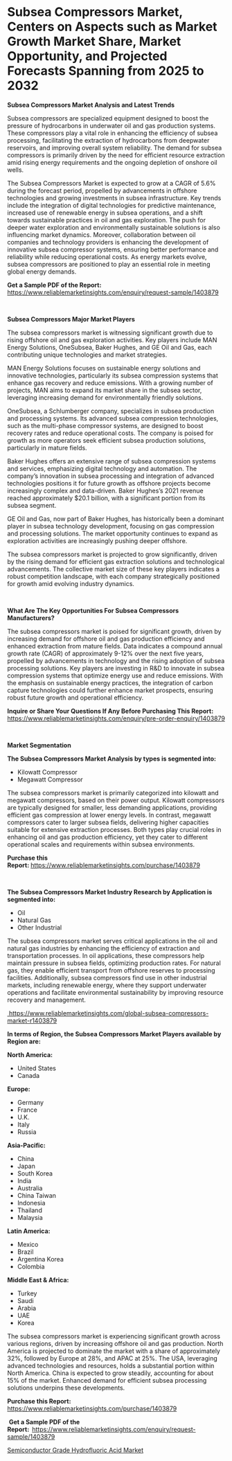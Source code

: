 <p><h1>Subsea Compressors Market, Centers on Aspects such as Market Growth Market Share, Market Opportunity, and Projected Forecasts Spanning from 2025 to 2032</h1></p><p><strong>Subsea Compressors Market Analysis and Latest Trends</strong></p>
<p><p>Subsea compressors are specialized equipment designed to boost the pressure of hydrocarbons in underwater oil and gas production systems. These compressors play a vital role in enhancing the efficiency of subsea processing, facilitating the extraction of hydrocarbons from deepwater reservoirs, and improving overall system reliability. The demand for subsea compressors is primarily driven by the need for efficient resource extraction amid rising energy requirements and the ongoing depletion of onshore oil wells.</p><p>The Subsea Compressors Market is expected to grow at a CAGR of 5.6% during the forecast period, propelled by advancements in offshore technologies and growing investments in subsea infrastructure. Key trends include the integration of digital technologies for predictive maintenance, increased use of renewable energy in subsea operations, and a shift towards sustainable practices in oil and gas exploration. The push for deeper water exploration and environmentally sustainable solutions is also influencing market dynamics. Moreover, collaboration between oil companies and technology providers is enhancing the development of innovative subsea compressor systems, ensuring better performance and reliability while reducing operational costs. As energy markets evolve, subsea compressors are positioned to play an essential role in meeting global energy demands.</p></p>
<p><strong>Get a Sample PDF of the Report:&nbsp;</strong> <a href="https://www.reliablemarketinsights.com/enquiry/request-sample/1403879?utm_campaign=3493&utm_medium=2&utm_source=Github&utm_content=ia&utm_term=28032025&utm_id=subsea-compressors">https://www.reliablemarketinsights.com/enquiry/request-sample/1403879</a></p>
<p>&nbsp;</p>
<p><strong>Subsea Compressors Major Market Players</strong></p>
<p><p>The subsea compressors market is witnessing significant growth due to rising offshore oil and gas exploration activities. Key players include MAN Energy Solutions, OneSubsea, Baker Hughes, and GE Oil and Gas, each contributing unique technologies and market strategies.</p><p>MAN Energy Solutions focuses on sustainable energy solutions and innovative technologies, particularly its subsea compression systems that enhance gas recovery and reduce emissions. With a growing number of projects, MAN aims to expand its market share in the subsea sector, leveraging increasing demand for environmentally friendly solutions.</p><p>OneSubsea, a Schlumberger company, specializes in subsea production and processing systems. Its advanced subsea compression technologies, such as the multi-phase compressor systems, are designed to boost recovery rates and reduce operational costs. The company is poised for growth as more operators seek efficient subsea production solutions, particularly in mature fields.</p><p>Baker Hughes offers an extensive range of subsea compression systems and services, emphasizing digital technology and automation. The company’s innovation in subsea processing and integration of advanced technologies positions it for future growth as offshore projects become increasingly complex and data-driven. Baker Hughes’s 2021 revenue reached approximately $20.1 billion, with a significant portion from its subsea segment.</p><p>GE Oil and Gas, now part of Baker Hughes, has historically been a dominant player in subsea technology development, focusing on gas compression and processing solutions. The market opportunity continues to expand as exploration activities are increasingly pushing deeper offshore.</p><p>The subsea compressors market is projected to grow significantly, driven by the rising demand for efficient gas extraction solutions and technological advancements. The collective market size of these key players indicates a robust competition landscape, with each company strategically positioned for growth amid evolving industry dynamics.</p></p>
<p>&nbsp;</p>
<p><strong>What Are The Key Opportunities For Subsea Compressors Manufacturers?</strong></p>
<p><p>The subsea compressors market is poised for significant growth, driven by increasing demand for offshore oil and gas production efficiency and enhanced extraction from mature fields. Data indicates a compound annual growth rate (CAGR) of approximately 9-12% over the next five years, propelled by advancements in technology and the rising adoption of subsea processing solutions. Key players are investing in R&D to innovate in subsea compression systems that optimize energy use and reduce emissions. With the emphasis on sustainable energy practices, the integration of carbon capture technologies could further enhance market prospects, ensuring robust future growth and operational efficiency.</p></p>
<p><strong>Inquire or Share Your Questions If Any Before Purchasing This Report:</strong> <a href="https://www.reliablemarketinsights.com/enquiry/pre-order-enquiry/1403879?utm_campaign=3493&utm_medium=2&utm_source=Github&utm_content=ia&utm_term=28032025&utm_id=subsea-compressors">https://www.reliablemarketinsights.com/enquiry/pre-order-enquiry/1403879</a></p>
<p>&nbsp;</p>
<p><strong>Market Segmentation</strong></p>
<p><strong>The Subsea Compressors Market Analysis by types is segmented into:</strong></p>
<p><ul><li>Kilowatt Compressor</li><li>Megawatt Compressor</li></ul></p>
<p><p>The subsea compressors market is primarily categorized into kilowatt and megawatt compressors, based on their power output. Kilowatt compressors are typically designed for smaller, less demanding applications, providing efficient gas compression at lower energy levels. In contrast, megawatt compressors cater to larger subsea fields, delivering higher capacities suitable for extensive extraction processes. Both types play crucial roles in enhancing oil and gas production efficiency, yet they cater to different operational scales and requirements within subsea environments.</p></p>
<p><strong>Purchase this Report:&nbsp;</strong><a href="https://www.reliablemarketinsights.com/purchase/1403879?utm_campaign=3493&utm_medium=2&utm_source=Github&utm_content=ia&utm_term=28032025&utm_id=subsea-compressors">https://www.reliablemarketinsights.com/purchase/1403879</a></p>
<p>&nbsp;</p>
<p><strong>The Subsea Compressors Market Industry Research by Application is segmented into:</strong></p>
<p><ul><li>Oil</li><li>Natural Gas</li><li>Other Industrial</li></ul></p>
<p><p>The subsea compressors market serves critical applications in the oil and natural gas industries by enhancing the efficiency of extraction and transportation processes. In oil applications, these compressors help maintain pressure in subsea fields, optimizing production rates. For natural gas, they enable efficient transport from offshore reserves to processing facilities. Additionally, subsea compressors find use in other industrial markets, including renewable energy, where they support underwater operations and facilitate environmental sustainability by improving resource recovery and management.</p></p>
<p><a href="https://www.reliablemarketinsights.com/global-subsea-compressors-market-r1403879?utm_campaign=3493&utm_medium=2&utm_source=Github&utm_content=ia&utm_term=28032025&utm_id=subsea-compressors">&nbsp;https://www.reliablemarketinsights.com/global-subsea-compressors-market-r1403879</a></p>
<p><strong>In terms of Region, the Subsea Compressors Market Players available by Region are:</strong></p>
<p>
    <p> <strong> North America: </strong>
        <ul>
            <li>United States</li>
            <li>Canada</li>
        </ul>
        </p> 
    <p> <strong> Europe: </strong>
        <ul>
            <li>Germany</li>
            <li>France</li>
            <li>U.K.</li>
            <li>Italy</li>
            <li>Russia</li>
        </ul>
        </p> 
    <p> <strong> Asia-Pacific: </strong>
        <ul>
            <li>China</li>
            <li>Japan</li>
            <li>South Korea</li>
            <li>India</li>
            <li>Australia</li>
            <li>China Taiwan</li>
            <li>Indonesia</li>
            <li>Thailand</li>
            <li>Malaysia</li>
        </ul>
        </p> 
    <p> <strong> Latin America: </strong>
        <ul>
            <li>Mexico</li>
            <li>Brazil</li>
            <li>Argentina Korea</li>
            <li>Colombia</li>
        </ul>
        </p> 
    <p> <strong> Middle East & Africa: </strong>
        <ul>
            <li>Turkey</li>
            <li>Saudi</li>
            <li>Arabia</li>
            <li>UAE</li>
            <li>Korea</li>
        </ul>
    </p>
    </p>
<p><p>The subsea compressors market is experiencing significant growth across various regions, driven by increasing offshore oil and gas production. North America is projected to dominate the market with a share of approximately 32%, followed by Europe at 28%, and APAC at 25%. The USA, leveraging advanced technologies and resources, holds a substantial portion within North America. China is expected to grow steadily, accounting for about 15% of the market. Enhanced demand for efficient subsea processing solutions underpins these developments.</p></p>
<p><strong>Purchase this Report: </strong><a href="https://www.reliablemarketinsights.com/purchase/1403879?utm_campaign=3493&utm_medium=2&utm_source=Github&utm_content=ia&utm_term=28032025&utm_id=subsea-compressors">https://www.reliablemarketinsights.com/purchase/1403879</a></p>
<p>&nbsp;<strong>Get a Sample PDF of the Report:&nbsp;&nbsp;</strong><a href="https://www.reliablemarketinsights.com/enquiry/request-sample/1403879?utm_campaign=3493&utm_medium=2&utm_source=Github&utm_content=ia&utm_term=28032025&utm_id=subsea-compressors">https://www.reliablemarketinsights.com/enquiry/request-sample/1403879</a></p>
<p><strong></strong></p>
<p><p><a href="https://github.com/herakterroem/Market-Research-Report-List-1/blob/main/semiconductor-grade-hydrofluoric-acid-market.md?utm_campaign=3493&utm_medium=2&utm_source=Github&utm_content=ia&utm_term=28032025&utm_id=subsea-compressors">Semiconductor Grade Hydrofluoric Acid Market</a></p></p>